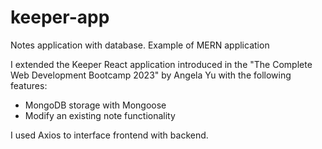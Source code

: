 # keeper-app
Notes application with database. Example of MERN application

I extended the Keeper React application introduced in the "The Complete Web Development Bootcamp 2023" by Angela Yu with the following features:
- MongoDB storage with Mongoose
- Modify an existing note functionality

I used Axios to interface frontend with backend.
